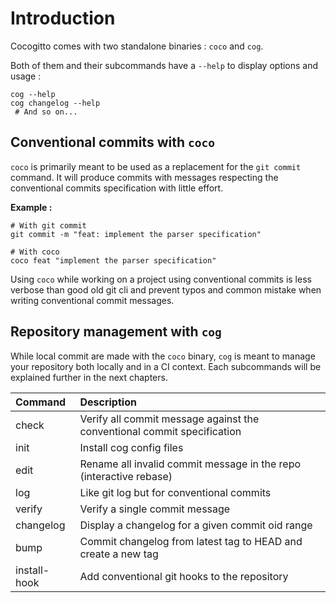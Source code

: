 # Introduction

Cocogitto comes with two standalone binaries : `coco` and `cog`.

Both of them and their subcommands have a `--help`  to display options and usage : 

```shell script
cog --help
cog changelog --help
 # And so on...
```

## Conventional commits  with `coco`

`coco` is primarily meant to be used as a replacement for the `git commit` command.
It will produce commits with messages respecting the conventional commits specification with
little effort.

**Example :**

```shell script
# With git commit
git commit -m "feat: implement the parser specification"

# With coco
coco feat "implement the parser specification"
```

Using `coco` while working on a project using conventional commits is less verbose than good old git cli and prevent
typos and common mistake when writing conventional commit messages. 

## Repository management with `cog`

While local commit are made with the `coco` binary, `cog` is meant to manage your repository both locally and in a 
CI context. Each subcommands will be explained further in the next chapters.

| Command | Description |
|:--------|:------------|
| check         | Verify all commit message against the conventional commit specification | 
| init          | Install cog config files                                                | 
| edit          | Rename all invalid commit message in the repo (interactive rebase)      | 
| log           | Like git log but for conventional commits                               | 
| verify        | Verify a single commit message                                          | 
| changelog     | Display a changelog for a given commit oid range                        | 
| bump          | Commit changelog from latest tag to HEAD and create a new tag           | 
| install-hook  | Add conventional git hooks to the repository                            |
